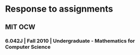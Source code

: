 # Response to assignments

## MIT OCW
### 6.042J | Fall 2010 | Undergraduate - Mathematics for Computer Science
